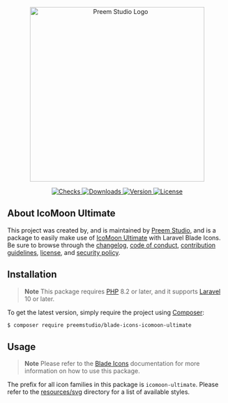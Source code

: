 <p align="center">
    <a href="https://preem.studio" target="_blank">
        <img src="https://raw.githubusercontent.com/PreemStudio/assets/main/logo-text.svg" width="400" alt="Preem Studio Logo" />
    </a>
</p>

<p align="center">
    <a href="https://github.com/PreemStudio/blade-icons-icomoon-ultimate/actions">
        <img src="https://badge.sh/github/check-runs/PreemStudio/blade-icons-icomoon-ultimate" alt="Checks" />
    </a>
    <a href="https://packagist.org/packages/preemstudio/blade-icons-icomoon-ultimate">
        <img src="https://badge.sh/packagist/downloads/PreemStudio/blade-icons-icomoon-ultimate" alt="Downloads" />
    </a>
    <a href="https://packagist.org/packages/preemstudio/blade-icons-icomoon-ultimate">
        <img src="https://badge.sh/packagist/version/PreemStudio/blade-icons-icomoon-ultimate" alt="Version" />
    </a>
    <a href="https://packagist.org/packages/preemstudio/blade-icons-icomoon-ultimate">
        <img src="https://badge.sh/packagist/license/PreemStudio/blade-icons-icomoon-ultimate" alt="License" />
    </a>
</p>

## About IcoMoon Ultimate

This project was created by, and is maintained by [Preem Studio](https://github.com/PreemStudio), and is a package to easily make use of [IcoMoon Ultimate](https://icomoon.io/#preview-ultimate) with Laravel Blade Icons. Be sure to browse through the [changelog](CHANGELOG.md), [code of conduct](.github/CODE_OF_CONDUCT.md), [contribution guidelines](.github/CONTRIBUTING.md), [license](LICENSE), and [security policy](.github/SECURITY.md).

## Installation

> **Note**
> This package requires [PHP](https://www.php.net/) 8.2 or later, and it supports [Laravel](https://laravel.com/) 10 or later.

To get the latest version, simply require the project using [Composer](https://getcomposer.org/):

```bash
$ composer require preemstudio/blade-icons-icomoon-ultimate
```

## Usage

> **Note**
> Please refer to the [Blade Icons](https://github.com/PreemStudio/blade-icons) documentation for more information on how to use this package.

The prefix for all icon families in this package is `icomoon-ultimate`. Please refer to the [resources/svg](/resources/svg) directory for a list of available styles.
